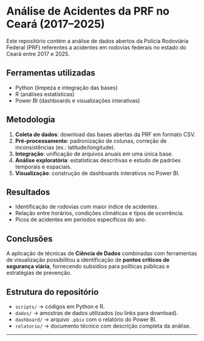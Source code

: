 # Análise de Acidentes da PRF no Ceará (2017–2025)

Este repositório contém a análise de dados abertos da Polícia Rodoviária Federal (PRF) referentes a acidentes em rodovias federais no estado do Ceará entre 2017 e 2025.  

## Ferramentas utilizadas
- Python (limpeza e integração das bases)
- R (análises estatísticas)
- Power BI (dashboards e visualizações interativas)

##  Metodologia
1. **Coleta de dados**: download das bases abertas da PRF em formato CSV.  
2. **Pré-processamento**: padronização de colunas, correção de inconsistências (ex.: latitude/longitude).  
3. **Integração**: unificação de arquivos anuais em uma única base.  
4. **Análise exploratória**: estatísticas descritivas e estudo de padrões temporais e espaciais.  
5. **Visualização**: construção de dashboards interativos no Power BI.  

##  Resultados
- Identificação de rodovias com maior índice de acidentes.  
- Relação entre horários, condições climáticas e tipos de ocorrência.  
- Picos de acidentes em períodos específicos do ano.  

##  Conclusões
A aplicação de técnicas de **Ciência de Dados** combinadas com ferramentas de visualização possibilitou a identificação de **pontos críticos de segurança viária**, fornecendo subsídios para políticas públicas e estratégias de prevenção.  

##  Estrutura do repositório
- `scripts/` → códigos em Python e R.  
- `dados/` → amostras de dados utilizados (ou links para download).  
- `dashboard/` → arquivo `.pbix` com o relatório do Power BI.  
- `relatorio/` → documento técnico com descrição completa da análise.  

---
